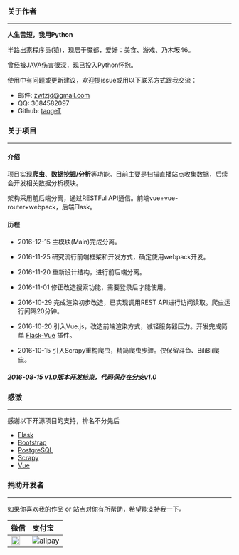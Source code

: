 ### 关于作者
***

**人生苦短，我用Python**

半路出家程序员(猿)，现居于魔都，爱好：美食、游戏、乃木坂46。

曾经被JAVA伤害很深，现已投入Python怀抱。

使用中有问题或更新建议，欢迎提issue或用以下联系方式跟我交流：

* 邮件: zwtzjd@gmail.com
* QQ: 3084582097
* Github: [taogeT](https://github.com/taogeT)

### 关于项目
***

#### 介绍

项目实现**爬虫**、**数据挖掘/分析**等功能。目前主要是扫描直播站点收集数据，后续会开发相关数据分析模块。

架构采用前后端分离，通过RESTFul API通信。前端vue+vue-router+webpack，后端Flask。

#### 历程

* 2016-12-15 主模块(Main)完成分离。

* 2016-11-25 研究流行前端框架和开发方式，确定使用webpack开发。

* 2016-11-20 重新设计结构，进行前后端分离。

* 2016-11-01 修正改造搜索功能，需要登录后才能使用。

* 2016-10-29 完成渲染初步改造，已实现调用REST API进行访问读取。爬虫运行间隔20分钟。

* 2016-10-20 引入Vue.js，改造前端渲染方式，减轻服务器压力。开发完成简单 [Flask-Vue](https://github.com/taogeT/flask-vue) 插件。

* 2016-10-15 引入Scrapy重构爬虫，精简爬虫步骤。仅保留斗鱼、BiliBli爬虫。

##### 2016-08-15 v1.0版本开发结束，代码保存在分支v1.0

### 感激
***

感谢以下开源项目的支持，排名不分先后

* [Flask](http://flask.pocoo.org/) 
* [Bootstrap](http://www.bootstrap.com/)
* [PostgreSQL](https://www.postgresql.org/)
* [Scrapy](https://scrapy.org/)
* [Vue](https://vuejs.org/)

### 捐助开发者
***

如果你喜欢我的作品 or 站点对你有所帮助，希望能支持我一下。

| 微信 | 支付宝 |
| ---- | :------|
| <img width="80%" src="http://ww4.sinaimg.cn/large/77ef2ab1gw1f2ne2zgy4zj20bt0bqq4s.jpg"> | ![alipay](http://ww3.sinaimg.cn/mw690/77ef2ab1gw1f2ne2zc10cj209a09bdgz.jpg) |
